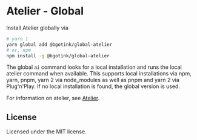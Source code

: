 # Atelier - Global

Install Atelier globally via

```bash
# yarn 1
yarn global add @bgotink/global-atelier
# or, npm
npm install -g @bgotink/global-atelier
```

The global `ai` command looks for a local installation and runs the local atelier command when available. This supports local installations via npm, yarn, pnpm, yarn 2 via node_modules as well as pnpm and yarn 2 via Plug'n'Play.
If no local installation is found, the global version is used.

For information on atelier, see [Atelier](https://yarn.pm/@bgotink/atelier).

## License

Licensed under the MIT license.

